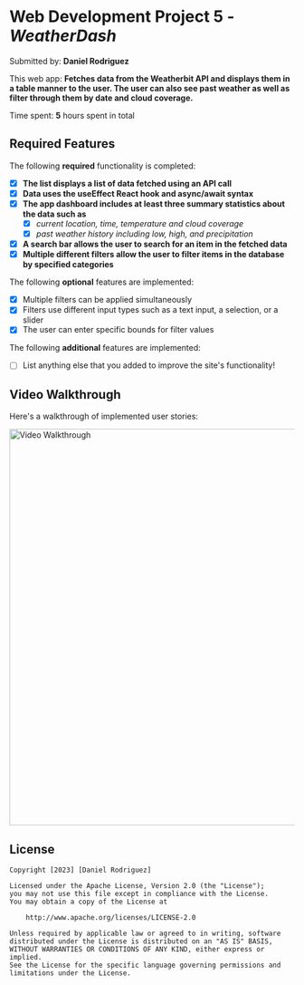 # Web Development Project 5 - *WeatherDash*

Submitted by: **Daniel Rodriguez**

This web app: **Fetches data from the Weatherbit API and displays them in a table manner to the user. The user can also see past weather as well as filter through them by date and cloud coverage.**

Time spent: **5** hours spent in total

## Required Features

The following **required** functionality is completed:

- [X] **The list displays a list of data fetched using an API call**
- [X] **Data uses the useEffect React hook and async/await syntax**
- [X] **The app dashboard includes at least three summary statistics about the data such as**
  - [X] *current location, time, temperature and cloud coverage*
  - [X] *past weather history including low, high, and precipitation*

- [X] **A search bar allows the user to search for an item in the fetched data**
- [x] **Multiple different filters allow the user to filter items in the database by specified categories**

The following **optional** features are implemented:

- [x] Multiple filters can be applied simultaneously
- [x] Filters use different input types such as a text input, a selection, or a slider
- [x] The user can enter specific bounds for filter values

The following **additional** features are implemented:

* [ ] List anything else that you added to improve the site's functionality!

## Video Walkthrough

Here's a walkthrough of implemented user stories:

<img src='.\astrodash\public\project5.gif' title='Video Walkthrough' width='700' alt='Video Walkthrough' />

<!-- Replace this with whatever GIF tool you used! -->


## License

    Copyright [2023] [Daniel Rodriguez]

    Licensed under the Apache License, Version 2.0 (the "License");
    you may not use this file except in compliance with the License.
    You may obtain a copy of the License at

        http://www.apache.org/licenses/LICENSE-2.0

    Unless required by applicable law or agreed to in writing, software
    distributed under the License is distributed on an "AS IS" BASIS,
    WITHOUT WARRANTIES OR CONDITIONS OF ANY KIND, either express or implied.
    See the License for the specific language governing permissions and
    limitations under the License.